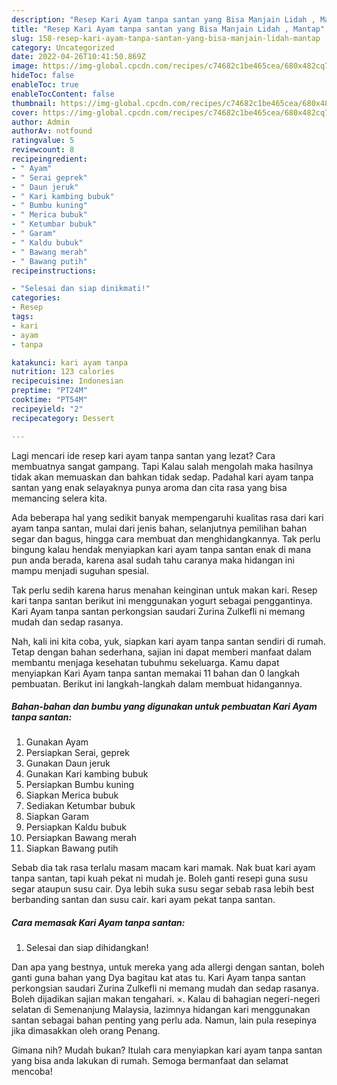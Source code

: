 ```yaml
---
description: "Resep Kari Ayam tanpa santan yang Bisa Manjain Lidah , Mantap"
title: "Resep Kari Ayam tanpa santan yang Bisa Manjain Lidah , Mantap"
slug: 158-resep-kari-ayam-tanpa-santan-yang-bisa-manjain-lidah-mantap
category: Uncategorized
date: 2022-04-26T10:41:50.869Z
image: https://img-global.cpcdn.com/recipes/c74682c1be465cea/680x482cq70/kari-ayam-tanpa-santan-foto-resep-utama.jpg
hideToc: false
enableToc: true
enableTocContent: false
thumbnail: https://img-global.cpcdn.com/recipes/c74682c1be465cea/680x482cq70/kari-ayam-tanpa-santan-foto-resep-utama.jpg
cover: https://img-global.cpcdn.com/recipes/c74682c1be465cea/680x482cq70/kari-ayam-tanpa-santan-foto-resep-utama.jpg
author: Admin
authorAv: notfound
ratingvalue: 5
reviewcount: 8
recipeingredient:
- " Ayam"
- " Serai geprek"
- " Daun jeruk"
- " Kari kambing bubuk"
- " Bumbu kuning"
- " Merica bubuk"
- " Ketumbar bubuk"
- " Garam"
- " Kaldu bubuk"
- " Bawang merah"
- " Bawang putih"
recipeinstructions:

- "Selesai dan siap dinikmati!"
categories:
- Resep
tags:
- kari
- ayam
- tanpa

katakunci: kari ayam tanpa 
nutrition: 123 calories
recipecuisine: Indonesian
preptime: "PT24M"
cooktime: "PT54M"
recipeyield: "2"
recipecategory: Dessert

---
```



Lagi mencari ide resep kari ayam tanpa santan yang lezat? Cara membuatnya sangat gampang. Tapi Kalau salah mengolah maka hasilnya tidak akan memuaskan dan bahkan tidak sedap. Padahal kari ayam tanpa santan yang enak selayaknya punya aroma dan cita rasa yang bisa memancing selera kita.


Ada beberapa hal yang sedikit banyak mempengaruhi kualitas rasa dari kari ayam tanpa santan, mulai dari jenis bahan, selanjutnya pemilihan bahan segar dan bagus, hingga cara membuat dan menghidangkannya. Tak perlu bingung kalau hendak menyiapkan kari ayam tanpa santan enak di mana pun anda berada, karena asal sudah tahu caranya maka hidangan ini mampu menjadi suguhan spesial.

Tak perlu sedih karena harus menahan keinginan untuk makan kari. Resep kari tanpa santan berikut ini menggunakan yogurt sebagai penggantinya. Kari Ayam tanpa santan perkongsian saudari Zurina Zulkefli ni memang mudah dan sedap rasanya.


Nah, kali ini kita coba, yuk, siapkan kari ayam tanpa santan sendiri di rumah. Tetap dengan bahan sederhana, sajian ini dapat memberi manfaat dalam membantu menjaga kesehatan tubuhmu sekeluarga. Kamu dapat menyiapkan Kari Ayam tanpa santan memakai 11 bahan dan 0 langkah pembuatan. Berikut ini langkah-langkah dalam membuat hidangannya.

<!--inarticleads1-->

##### Bahan-bahan dan bumbu yang digunakan untuk pembuatan Kari Ayam tanpa santan:

1. Gunakan  Ayam
1. Persiapkan  Serai, geprek
1. Gunakan  Daun jeruk
1. Gunakan  Kari kambing bubuk
1. Persiapkan  Bumbu kuning
1. Siapkan  Merica bubuk
1. Sediakan  Ketumbar bubuk
1. Siapkan  Garam
1. Persiapkan  Kaldu bubuk
1. Persiapkan  Bawang merah
1. Siapkan  Bawang putih


Sebab dia tak rasa terlalu masam macam kari mamak. Nak buat kari ayam tanpa santan, tapi kuah pekat ni mudah je. Boleh ganti resepi guna susu segar ataupun susu cair. Dya lebih suka susu segar sebab rasa lebih best berbanding santan dan susu cair. kari ayam pekat tanpa santan. 

<!--inarticleads2-->

##### Cara memasak Kari Ayam tanpa santan:


1. Selesai dan siap dihidangkan!

Dan apa yang bestnya, untuk mereka yang ada allergi dengan santan, boleh ganti guna bahan yang Dya bagitau kat atas tu. Kari Ayam tanpa santan perkongsian saudari Zurina Zulkefli ni memang mudah dan sedap rasanya. Boleh dijadikan sajian makan tengahari. ×. Kalau di bahagian negeri-negeri selatan di Semenanjung Malaysia, lazimnya hidangan kari menggunakan santan sebagai bahan penting yang perlu ada. Namun, lain pula resepinya jika dimasakkan oleh orang Penang. 

Gimana nih? Mudah bukan? Itulah cara menyiapkan kari ayam tanpa santan yang bisa anda lakukan di rumah. Semoga bermanfaat dan selamat mencoba!
